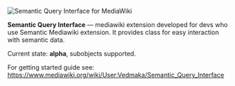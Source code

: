 ![Semantic Query Interface for MediaWiki](https://upload.wikimedia.org/wikipedia/mediawiki/e/e4/Sqi.png)

**Semantic Query Interface** — mediawiki extension developed for devs who use Semantic Mediawiki extension.
It provides class for easy interaction with semantic data.

Current state: **alpha**, subobjects supported.

For getting started guide see: https://www.mediawiki.org/wiki/User:Vedmaka/Semantic_Query_Interface
